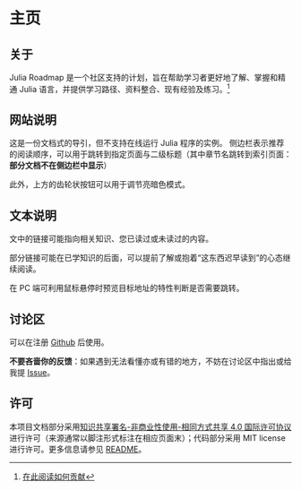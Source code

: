 # 主页
## 关于
Julia Roadmap 是一个社区支持的计划，旨在帮助学习者更好地了解、掌握和精通 Julia 语言，并提供学习路径、资料整合、现有经验及练习。[^1]

## 网站说明
这是一份文档式的导引，但不支持在线运行 Julia 程序的实例。
侧边栏表示推荐的阅读顺序，可以用于跳转到指定页面与二级标题（其中章节名跳转到索引页面：**部分文档不在侧边栏中显示**）

此外，上方的齿轮状按钮可以用于调节亮暗色模式。

## 文本说明
文中的链接可能指向相关知识、您已读过或未读过的内容。

部分链接可能在已学知识的后面，可以提前了解或抱着“这东西迟早读到”的心态继续阅读。

在 PC 端可利用鼠标悬停时预览目标地址的特性判断是否需要跳转。

## 讨论区
可以在注册 [Github](../knowledge/github.md) 后使用。

**不要吝啬你的反馈**：如果遇到无法看懂亦或有错的地方，不妨在讨论区中指出或给我提 [Issue](https://github.com/JuliaRoadmap/zh/issues/new)。

## 许可
本项目文档部分采用[知识共享署名-非商业性使用-相同方式共享 4.0 国际许可协议](https://creativecommons.org/licenses/by-nc-sa/4.0/)进行许可（来源通常以脚注形式标注在相应页面末）；代码部分采用 MIT license 进行许可。更多信息请参见 [README](https://github.com/JuliaRoadmap/zh#README)。

[^1]: [在此阅读如何贡献](https://github.com/JuliaRoadmap/zh/blob/master/CONTRIBUTING.md)
